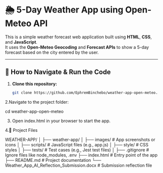 # 🌦️ 5-Day Weather App using Open-Meteo API

This is a simple weather forecast web application built using **HTML**, **CSS**, and **JavaScript**.  
It uses the **Open-Meteo Geocoding** and **Forecast APIs** to show a 5-day forecast based on the city entered by the user.

---

## 🚀 How to Navigate & Run the Code

1. **Clone this repository:**
   ```bash
   git clone https://github.com/EphremBinchebo/weather-app-open-meteo.git

2.Navigate to the project folder:

cd weather-app-open-meteo

3. Open index.html in your browser to start the app.

4.📁 Project Files

WEATHER-APP/
│
├── weather-app/
│   ├── images/          # App screenshots or icons
│   ├── scripts/         # JavaScript files (e.g., app.js)
│   ├── style/           # CSS styles
│   ├── tests/           # Test cases (e.g., Jest test files)
│
├── .gitignore           # Ignore files like node_modules, .env
├── index.html           # Entry point of the app
├── README.md            # Project documentation
└── Weather_App_AI_Reflection_Submission.docx  # Submission reflection file
